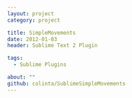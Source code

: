 ```yaml
---
layout: project
category: project

title: SimpleMovements
date: 2012-01-03
header: Sublime Text 2 Plugin

tags:
  - Sublime Plugins

about: ""
github: colinta/SublimeSimpleMovements
---
```

